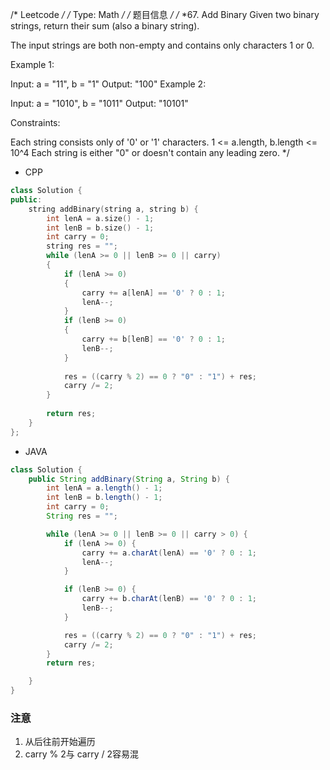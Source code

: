 /* Leetcode */
/* Type: Math */
/* 题目信息 */
/*
*67. Add Binary
Given two binary strings, return their sum (also a binary string).

The input strings are both non-empty and contains only characters 1 or 0.

Example 1:

Input: a = "11", b = "1"
Output: "100"
Example 2:

Input: a = "1010", b = "1011"
Output: "10101"


Constraints:

Each string consists only of '0' or '1' characters.
1 <= a.length, b.length <= 10^4
Each string is either "0" or doesn't contain any leading zero.
*/
- CPP
```cpp
class Solution {
public:
    string addBinary(string a, string b) {
        int lenA = a.size() - 1; 
        int lenB = b.size() - 1;
        int carry = 0;
        string res = "";
        while (lenA >= 0 || lenB >= 0 || carry)
        {
            if (lenA >= 0)
            {
                carry += a[lenA] == '0' ? 0 : 1;
                lenA--;
            }
            if (lenB >= 0)
            {
                carry += b[lenB] == '0' ? 0 : 1;
                lenB--;
            }
            
            res = ((carry % 2) == 0 ? "0" : "1") + res;
            carry /= 2;
        }
        
        return res;
    }
};
```

- JAVA
```java
class Solution {
    public String addBinary(String a, String b) {
        int lenA = a.length() - 1;
        int lenB = b.length() - 1;
        int carry = 0;
        String res = "";

        while (lenA >= 0 || lenB >= 0 || carry > 0) {
            if (lenA >= 0) {
                carry += a.charAt(lenA) == '0' ? 0 : 1;
                lenA--;
            }

            if (lenB >= 0) {
                carry += b.charAt(lenB) == '0' ? 0 : 1;
                lenB--;
            }

            res = ((carry % 2) == 0 ? "0" : "1") + res;
            carry /= 2;
        }
        return res;

    }
}
```

### 注意

1. 从后往前开始遍历
2. carry % 2与 carry / 2容易混
